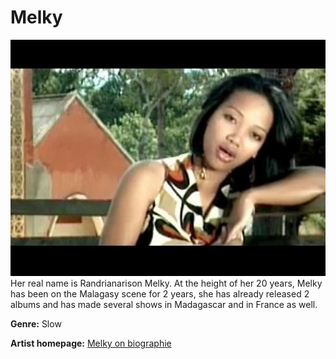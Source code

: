 # Melky

![Melky](melky.JPG)
Her real name is Randrianarison Melky.
At the height of her 20 years, Melky has been on the Malagasy scene for 2 years, she has already released 2 albums and has made several shows in Madagascar and in France as well.

**Genre:** Slow

**Artist homepage:** [Melky on biographie](https://layna1987.skyrock.com/2056300215-Biographie-De-Melky-Gde-Artiste-Malgache.html)
